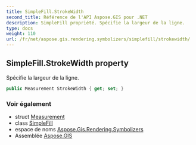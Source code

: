 ```yaml
---
title: SimpleFill.StrokeWidth
second_title: Référence de l'API Aspose.GIS pour .NET
description: SimpleFill propriété. Spécifie la largeur de la ligne.
type: docs
weight: 110
url: /fr/net/aspose.gis.rendering.symbolizers/simplefill/strokewidth/
---
```

## SimpleFill.StrokeWidth property

Spécifie la largeur de la ligne.

```csharp
public Measurement StrokeWidth { get; set; }
```

### Voir également

* struct [Measurement](../../../aspose.gis.rendering/measurement/)
* class [SimpleFill](../)
* espace de noms [Aspose.Gis.Rendering.Symbolizers](../../simplefill/)
* Assemblée [Aspose.GIS](../../../)



